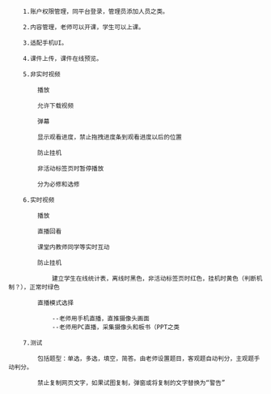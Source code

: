 
        1.账户权限管理，同平台登录，管理员添加人员之类。

        2.内容管理，老师可以开课，学生可以上课。

        3.适配手机UI。

        4.课件上传，课件在线预览。

        5.非实时视频

            播放

            允许下载视频

            弹幕

            显示观看进度，禁止拖拽进度条到观看进度以后的位置

            防止挂机
            
            非活动标签页时暂停播放
            
            分为必修和选修

        6.实时视频

            播放

            直播回看  

            课堂内教师同学等实时互动
            
            防止挂机
            
                建立学生在线统计表，离线时黑色，非活动标签页时红色，挂机时黄色（判断机制？），正常时绿色

            直播模式选择

                --老师用手机直播，直推摄像头画面
                --老师用PC直播，采集摄像头和板书（PPT之类
                
        7.测试

            包括题型：单选，多选，填空，简答。由老师设置题目，客观题自动判分，主观题手动判分。

            禁止复制网页文字，如果试图复制，弹窗或将复制的文字替换为“警告”
